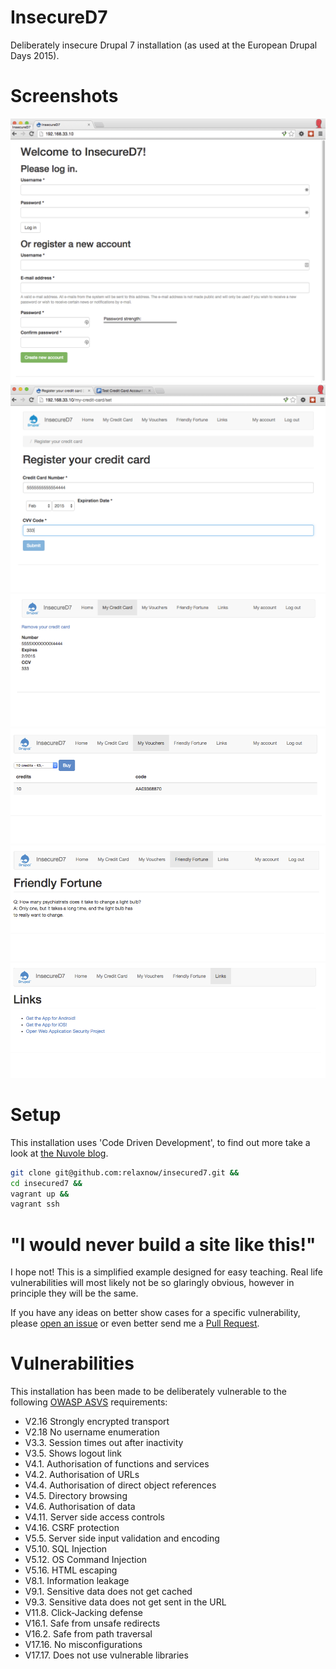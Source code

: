 # InsecureD7
Deliberately insecure Drupal 7 installation (as used at the European Drupal Days 2015).

# Screenshots

![](screenshots/1.png)
![](screenshots/2.png)
![](screenshots/3.png)
![](screenshots/4.png)
![](screenshots/5.png)
![](screenshots/6.png)

# Setup

This installation uses 'Code Driven Development', to find out more take a look at [the Nuvole blog](http://nuvole.org/blog/code-driven-development).

```bash
git clone git@github.com:relaxnow/insecured7.git &&
cd insecured7 &&
vagrant up &&
vagrant ssh
```

# "I would never build a site like this!"

I hope not! This is a simplified example designed for easy teaching.
Real life vulnerabilities will most likely not be so glaringly obvious, however in principle they will be the same.

If you have any ideas on better show cases for a specific vulnerability, please [open an issue](https://github.com/relaxnow/insecured7/issues/new) or even better send me a [Pull Request](https://help.github.com/articles/using-pull-requests/).

# Vulnerabilities

This installation has been made to be deliberately vulnerable to the following [OWASP ASVS](https://www.owasp.org/index.php/Category:OWASP_Application_Security_Verification_Standard_Project) requirements:

* V2.16 Strongly encrypted transport
* V2.18 No username enumeration
* V3.3. Session times out after inactivity
* V3.5. Shows logout link
* V4.1. Authorisation of functions and services
* V4.2. Authorisation of URLs
* V4.4. Authorisation of direct object references
* V4.5. Directory browsing
* V4.6. Authorisation of data
* V4.11. Server side access controls
* V4.16. CSRF protection
* V5.5. Server side input validation and encoding
* V5.10. SQL Injection
* V5.12. OS Command Injection
* V5.16. HTML escaping
* V8.1. Information leakage
* V9.1. Sensitive data does not get cached
* V9.3. Sensitive data does not get sent in the URL
* V11.8. Click-Jacking defense
* V16.1. Safe from unsafe redirects
* V16.2. Safe from path traversal
* V17.16. No misconfigurations
* V17.17. Does not use vulnerable libraries
